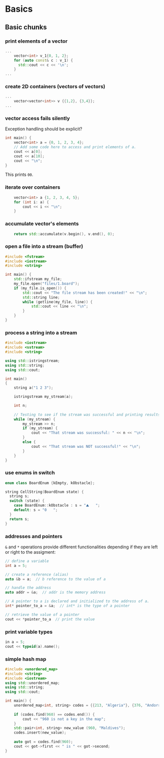 # Basics

## Basic chunks

### print elements of a vector
```c++
...
    vector<int> v_1{0, 1, 2};
    for (auto const& c : v_1) {
      std::cout << c << '\n';
    }
...
```

### create 2D containers (vectors of vectors)
```c++
...
    vector<vector<int>> v {{1,2}, {3,4}};
...
```

### vector access fails silently
Exception handling should be explicit?
```c++
int main() {
    vector<int> a = {0, 1, 2, 3, 4};
    // Add some code here to access and print elements of a.
    cout << a[0];
    cout << a[10];
    cout << "\n";
}
```
This prints `00`.

### iterate over containers
```c++
    vector<int> a {1, 2, 3, 4, 5};
    for (int i: a) {
        cout << i << "\n";
    }
```

### accumulate vector's elements
```c++
    return std::accumulate(v.begin(), v.end(), 0);
```

### open a file into a stream (buffer)
```c++
#include <fstream>
#include <iostream>
#include <string>

int main() {
    std::ifstream my_file;
    my_file.open("files/1.board");
    if (my_file.is_open()) {
        std::cout << "The file stream has been created!" << "\n";
        std::string line;
        while (getline(my_file, line)) {
            std::cout << line << "\n";
        }
    }
}
```

### process a string into a stream
```c++
#include <iostream>
#include <sstream>
#include <string>

using std::istringstream;
using std::string;
using std::cout;

int main() 
{
    string a("1 2 3");

    istringstream my_stream(a);

    int n;
    
    // Testing to see if the stream was successful and printing results.
    while (my_stream) {
        my_stream >> n;
        if (my_stream) {
            cout << "That stream was successful: " << n << "\n";
        }
        else {
            cout << "That stream was NOT successful!" << "\n";            
        }
    }
}
```

### use enums in switch
```c++
enum class BoardEnum {kEmpty, kObstacle};

string CellString(BoardEnum state) {
  string s;
  switch (state) {
    case BoardEnum::kObstacle : s = "⛰️   ";
    default: s = "0   ";  
  }
  return s;
}
```

### addresses and pointers
`&` and `*` operations provide different functionalities depending if they are left or right to the assigment:
```c++
// define a variable
int a = 5;

// create a reference (alias)
auto &b = a;  // b reference to the value of a

// handle the address
auto addr = &a;  // addr is the memory address

// A pointer to a is declared and initialized to the address of a.
int* pointer_to_a = &a;  // int* is the type of a pointer

// retrieve the value of a pointer
cout << *pointer_to_a  // print the value
```

### print variable types
```c++
in a = 5;
cout << typeid(a).name();
```

### simple hash map
```c++
#include <unordered_map>
#include <string>
#include <iostream>
using std::unordered_map;
using std::string;
using std::cout;

int main() {
    unordered_map<int, string> codes = {{213, "Algeria"}, {376, "Andorra"}, {244, "Angola"}, {54, "Argentina"}, {374, "Armenia"}, {297, "Aruba"}};
    
    if (codes.find(960) == codes.end()) {
	    cout << "960 is not a key in the map";
    }
    std::pair<int, string> new_value (960, "Maldives");
    codes.insert(new_value);
    
    auto got = codes.find(960);
    cout << got->first << " is " << got->second; 
}
```

